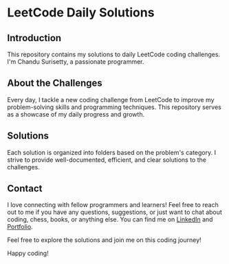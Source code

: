 # LeetCode Daily Solutions

## Introduction
This repository contains my solutions to daily LeetCode coding challenges. I'm Chandu Surisetty, a passionate programmer.

## About the Challenges
Every day, I tackle a new coding challenge from LeetCode to improve my problem-solving skills and programming techniques. This repository serves as a showcase of my daily progress and growth.

## Solutions
Each solution is organized into folders based on the problem's category. I strive to provide well-documented, efficient, and clear solutions to the challenges.

## Contact
I love connecting with fellow programmers and learners! Feel free to reach out to me if you have any questions, suggestions, or just want to chat about coding, chess, books, or anything else. You can find me on [LinkedIn](https://www.linkedin.com/in/chandu-surisetty) and [Portfolio](https://chandusurisetty.in/).

Feel free to explore the solutions and join me on this coding journey!

Happy coding!
